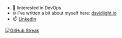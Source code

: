 - 👀 Iinterested in DevOps
- 🌐 I've written a bit about myself here: [davidlight.io](https://www.davidlight.io/aboutme)
- 📫 [LinkedIn](https://www.linkedin.com/in/dtlight/)

[![GitHub Streak](https://streak-stats.demolab.com/?user=dtlight)](https://git.io/streak-stats)

<!---
dtlight/dtlight is a ✨ special ✨ repository because its `README.md` (this file) appears on your GitHub profile.
You can click the Preview link to take a look at your changes.
--->

